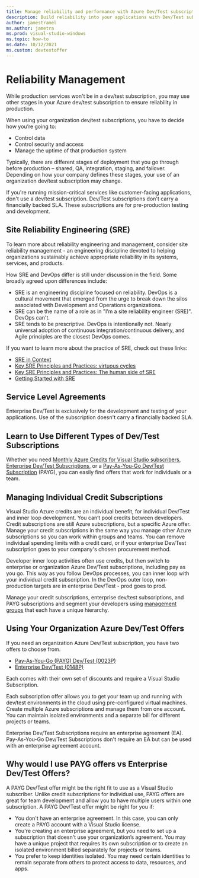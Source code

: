 ```yaml
---
title: Manage reliability and performance with Azure Dev/Test subscriptions
description: Build reliability into your applications with Dev/Test subscriptions. 
author: jamestramel
ms.author: jametra
ms.prod: visual-studio-windows
ms.topic: how-to
ms.date: 10/12/2021
ms.custom: devtestoffer
---
```


# Reliability Management  

While production services won't be in a dev/test subscription, you may use other stages in your Azure dev/test subscription to ensure reliability in production.  

When using your organization dev/test subscriptions, you have to decide how you’re going to:  

- Control data  
- Control security and access  
- Manage the uptime of that production system  

Typically, there are different stages of deployment that you go through before production – shared, QA, integration, staging, and failover. Depending on how your company defines these stages, your use of an organization dev/test subscription may change.  

If you're running mission-critical services like customer-facing applications, don't use a dev/test subscription. Dev/Test subscriptions don't carry a financially backed SLA. These subscriptions are for pre-production testing and development.  

## Site Reliability Engineering (SRE)  

To learn more about reliability engineering and management, consider site reliability management - an engineering discipline devoted to helping organizations sustainably achieve appropriate reliability in its systems, services, and products.  

How SRE and DevOps differ is still under discussion in the field. Some broadly agreed upon differences include:  

- SRE is an engineering discipline focused on reliability. DevOps is a cultural movement that emerged from the urge to break down the silos associated with Development and Operations organizations.  
- SRE can be the name of a role as in "I’m a site reliability engineer (SRE)". DevOps can't.  
- SRE tends to be prescriptive. DevOps is intentionally not. Nearly universal adoption of continuous integration/continuous delivery, and Agile principles are the closest DevOps comes.  

If you want to learn more about the practice of SRE, check out these links:  

- [SRE in Context](/learn/modules/intro-to-site-reliability-engineering/3-sre-in-context)  
- [Key SRE Principles and Practices: virtuous cycles](/learn/modules/intro-to-site-reliability-engineering/4-key-principles-1-virtuous-cycles)  
- [Key SRE Principles and Practices: The human side of SRE](/learn/modules/intro-to-site-reliability-engineering/5-key-principles-2-human-side-of-sre)  
- [Getting Started with SRE](/learn/modules/intro-to-site-reliability-engineering/6-getting-started)  

## Service Level Agreements  

Enterprise Dev/Test is exclusively for the development and testing of your applications. Use of the subscription doesn't carry a financially backed SLA.  

## Learn to Use Different Types of Dev/Test Subscriptions  

Whether you need [Monthly Azure Credits for Visual Studio subscribers](https://azure.microsoft.com/pricing/member-offers/msdn-benefits-details/), [Enterprise Dev/Test Subscriptions](https://azure.microsoft.com/offers/ms-azr-0148p/), or a [Pay-As-You-Go Dev/Test Subscription](https://azure.microsoft.com/offers/ms-azr-0023p/) (PAYG), you can easily find offers that work for individuals or a team.  

## Managing Individual Credit Subscriptions  

Visual Studio Azure credits are an individual benefit, for individual Dev/Test and inner loop development. You can’t pool credits between developers. Credit subscriptions are still Azure subscriptions, but a specific Azure offer. Manage your credit subscriptions in the same way you manage other Azure subscriptions so you can work within groups and teams. You can remove individual spending limits with a credit card, or if your enterprise Dev/Test subscription goes to your company's chosen procurement method.  

Developer inner loop activities often use credits, but then switch to enterprise or organization Azure Dev/Test subscriptions, including pay as you go. This way as you follow DevOps processes, you can inner loop with your individual credit subscription. In the DevOps outer loop, non-production targets are in enterprise Dev/Test - prod goes to prod.  

Manage your credit subscriptions, enterprise dev/test subscriptions, and PAYG subscriptions and segment your developers using [management groups](../../governance/management-groups/how-to/protect-resource-hierarchy.md) that each have a unique hierarchy.  

## Using Your Organization Azure Dev/Test Offers  

If you need an organization Azure Dev/Test subscription, you have two offers to choose from.  

- [Pay-As-You-Go (PAYG) Dev/Test (0023P)](https://azure.microsoft.com/offers/ms-azr-0023p/)  
- [Enterprise Dev/Test (0148P)](https://azure.microsoft.com/offers/ms-azr-0148p/)  

Each comes with their own set of discounts and require a Visual Studio Subscription.  

Each subscription offer allows you to get your team up and running with dev/test environments in the cloud using pre-configured virtual machines. Create multiple Azure subscriptions and manage them from one account. You can maintain isolated environments and a separate bill for different projects or teams.  

Enterprise Dev/Test Subscriptions require an enterprise agreement (EA). Pay-As-You-Go Dev/Test Subscriptions don't require an EA but can be used with an enterprise agreement account.  

## Why would I use PAYG offers vs Enterprise Dev/Test Offers?  

A PAYG Dev/Test offer might be the right fit to use as a Visual Studio subscriber. Unlike credit subscriptions for individual use, PAYG offers are great for team development and allow you to have multiple users within one subscription. A PAYG Dev/Test offer might be right for you if:  

- You don't have an enterprise agreement. In this case, you can only create a PAYG account with a Visual Studio license.  
- You're creating an enterprise agreement, but you need to set up a subscription that doesn't use your organization’s agreement. You may have a unique project that requires its own subscription or to create an isolated environment billed separately for projects or teams.  
- You prefer to keep identities isolated. You may need certain identities to remain separate from others to protect access to data, resources, and apps.  
